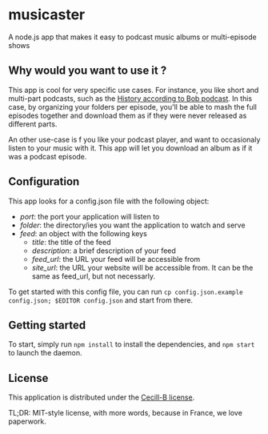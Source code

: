 # musicaster

A node.js app that makes it easy to podcast music albums or multi-episode shows

## Why would you want to use it ?

This app is cool for very specific use cases.
For instance, you like short and multi-part podcasts, such as the
[History according to Bob podcast](http://www.summahistorica.com/).
In this case, by organizing your folders per episode, you'll be able to 
mash the full episodes together and download them as if they were never
released as different parts.

An other use-case is f you like your podcast player,
and want to occasionaly listen to your music with it.
This app will let you download an album as if it was a podcast episode.

## Configuration
This app looks for a config.json file with the following object:

* *port*: the port your application will listen to
* *folder*: the directory/ies you want the application to watch and serve
* *feed*: an object with the following keys
  * *title*: the title of the feed
  * *description*: a brief description of your feed
  * *feed_url*: the URL your feed will be accessible from
  * *site_url*: the URL your website will be accessible from. It can be the same as feed_url, but not necessarly.

To get started with this config file, you can run `cp config.json.example config.json; $EDITOR config.json` and start from there.

## Getting started
To start, simply run `npm install` to install the dependencies, and `npm start` to launch the daemon.

## License
This application is distributed under the [Cecill-B license](http://www.cecill.info/licences/Licence_CeCILL-B_V1-en.html).

TL;DR: MIT-style license, with more words, because in France, we love paperwork.


